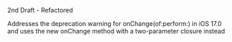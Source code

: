 2nd Draft - Refactored

Addresses the deprecation warning for onChange(of:perform:) in iOS 17.0 and uses the new onChange method with a two-parameter closure instead
